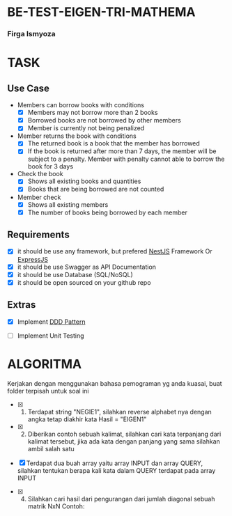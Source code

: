# BE-TEST-EIGEN-TRI-MATHEMA

###  Firga Ismyoza

# TASK

## Use Case

- Members can borrow books with conditions
    - [x]  Members may not borrow more than 2 books
    - [x]  Borrowed books are not borrowed by other members
    - [x]  Member is currently not being penalized
- Member returns the book with conditions
    - [x]  The returned book is a book that the member has borrowed
    - [x]  If the book is returned after more than 7 days, the member will be subject to a penalty. Member with penalty cannot able to borrow the book for 3 days
- Check the book
    - [x]  Shows all existing books and quantities
    - [x]  Books that are being borrowed are not counted
- Member check
    - [x]  Shows all existing members
    - [x]  The number of books being borrowed by each member

## Requirements

- [x]  it should be use any framework, but prefered [NestJS](https://nestjs.com/) Framework Or [ExpressJS](https://expressjs.com/)
- [X]  it should be use Swagger as API Documentation
- [x]  it should be use Database (SQL/NoSQL)
- [x]  it should be open sourced on your github repo

## Extras

- [x]  Implement [DDD Pattern]([https://khalilstemmler.com/articles/categories/domain-driven-design/](https://khalilstemmler.com/articles/categories/domain-driven-design/))
- [ ]  Implement Unit Testing



# ALGORITMA
Kerjakan dengan menggunakan bahasa pemograman yg anda kuasai, buat folder terpisah untuk soal ini

- [x] 1. Terdapat string "NEGIE1", silahkan reverse alphabet nya dengan angka tetap diakhir kata Hasil = "EIGEN1"

- [x] 2. Diberikan contoh sebuah kalimat, silahkan cari kata terpanjang dari kalimat tersebut, jika ada kata dengan panjang yang sama silahkan ambil salah satu

- [x] Terdapat dua buah array yaitu array INPUT dan array QUERY, silahkan tentukan berapa kali kata dalam QUERY terdapat pada array INPUT

- [x] 4. Silahkan cari hasil dari pengurangan dari jumlah diagonal sebuah matrik NxN Contoh:
